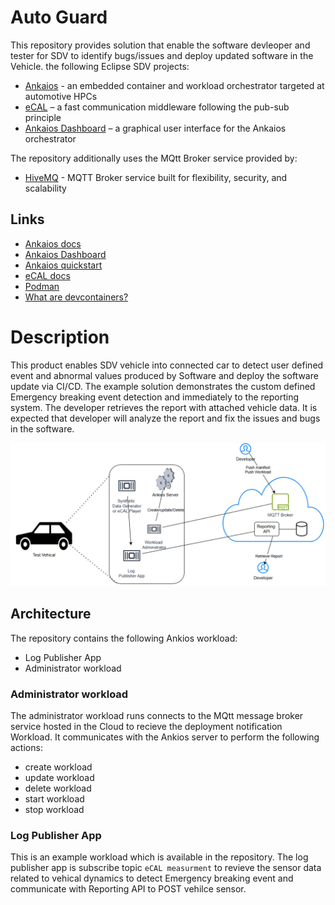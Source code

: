 # Auto Guard

This repository provides solution that enable the software devleoper and tester for SDV to identify bugs/issues and deploy updated software in the Vehicle.
the following Eclipse SDV projects:
* [Ankaios](https://eclipse-ankaios.github.io/ankaios/latest/) - an embedded container and workload orchestrator targeted at automotive HPCs
* [eCAL](https://ecal.io/) – a fast communication middleware following the pub-sub principle
* [Ankaios Dashboard](https://github.com/FelixMoelders/ankaios-dashboard) – a graphical user interface for the Ankaios orchestrator

The repository additionally uses the MQtt Broker service provided by:
* [HiveMQ](https://www.hivemq.com/) - MQTT Broker service built for flexibility, security, and scalability


## Links

- [Ankaios docs](https://eclipse-ankaios.github.io/ankaios/0.5/)
- [Ankaios Dashboard](https://github.com/FelixMoelders/ankaios-dashboard)
- [Ankaios quickstart](https://eclipse-ankaios.github.io/ankaios/0.5/usage/quickstart/)
- [eCAL docs](https://eclipse-ecal.github.io/ecal/)
- [Podman](https://docs.podman.io/en/v4.9.3/)
- [What are devcontainers?](https://containers.dev/)

# Description
This product enables SDV vehicle into connected car to detect user defined event and abnormal values produced by Software and deploy the software update via CI/CD.
The example solution demonstrates the custom defined Emergency breaking event detection and immediately to the reporting system. The developer retrieves
the report with attached vehicle data. It is expected that developer will analyze the report and fix the issues and bugs in the software.



![Context View](diagrams/architecture_diagram.PNG)

## Architecture

The repository contains the following Ankios workload:
- Log Publisher App
- Administrator workload

### Administrator workload

The administrator workload runs connects to the MQtt message broker service hosted in the Cloud to recieve the deployment notification Workload. It communicates with the Ankios server to perform the following actions:
- create workload
- update workload
- delete workload
- start workload
- stop workload

### Log Publisher App
This is an example workload which is available in the repository. The log publisher app is subscribe topic `eCAL measurment` to revieve the sensor data related to 
vehical dynamics to detect Emergency breaking event and communicate with Reporting API to POST vehilce sensor.
